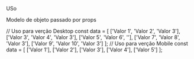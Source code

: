USo

Modelo de objeto passado por props

  // Uso para verção Desktop
    const data = [
        ['Valor 1', 'Valor 2', 'Valor 3'],
        ['Valor 3', 'Valor 4', 'Valor 3'],
        ['Valor 5', 'Valor 6', ''],
        ['Valor 7', 'Valor 8', 'Valor 3'],
        ['Valor 9', 'Valor 10', 'Valor 3']
    ];
  // Uso para verção Mobile
    const data = [
        ['Valor 1'],
        ['Valor 2'],
        ['Valor 3'],
        ['Valor 4'],
        ['Valor 5']
    ];